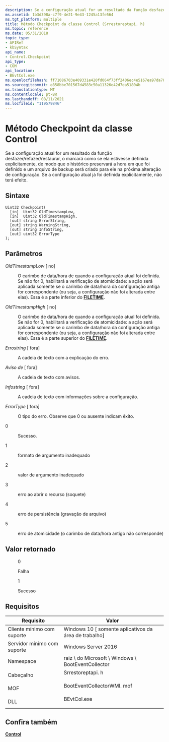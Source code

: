 ```yaml
---
description: Se a configuração atual for um resultado da função desfazer/refazer/restaurar, o marcará como se ela estivesse definida explicitamente, de modo que o histórico preservará a hora em que foi definido e um arquivo de backup será criado para ele na próxima alteração de configuração.
ms.assetid: 1b3d398a-c7f9-4e21-9e43-1245a13fe564
ms.tgt_platform: multiple
title: Método Checkpoint da classe Control (Srrestoreptapi. h)
ms.topic: reference
ms.date: 05/31/2018
topic_type:
- APIRef
- kbSyntax
api_name:
- Control.Checkpoint
api_type:
- COM
api_location:
- BEvtCol.exe
ms.openlocfilehash: ff71086703e409331e420fd064f73ff2406ec4e5167ea97da78b2afc498bf244
ms.sourcegitcommit: e858bbe701567d4583c50a11326e42d7ea51804b
ms.translationtype: MT
ms.contentlocale: pt-BR
ms.lasthandoff: 08/11/2021
ms.locfileid: "119579846"
---
```

# <a name="checkpoint-method-of-the-control-class"></a>Método Checkpoint da classe Control

Se a configuração atual for um resultado da função desfazer/refazer/restaurar, o marcará como se ela estivesse definida explicitamente, de modo que o histórico preservará a hora em que foi definido e um arquivo de backup será criado para ele na próxima alteração de configuração. Se a configuração atual já foi definida explicitamente, não terá efeito.

## <a name="syntax"></a>Sintaxe


```mof
Uint32 Checkpoint(
  [in]  Uint32 OldTimestampLow,
  [in]  Uint32 OldTimestampHigh,
  [out] string ErrorString,
  [out] string WarningString,
  [out] string InfoString,
  [out] uint32 ErrorType
);
```



## <a name="parameters"></a>Parâmetros

<dl> <dt>

*OldTimestampLow* \[ no\]
</dt> <dd>

O carimbo de data/hora de quando a configuração atual foi definida. Se não for 0, habilitará a verificação de atomicidade: a ação será aplicada somente se o carimbo de data/hora da configuração antiga for correspondente (ou seja, a configuração não foi alterada entre elas). Essa é a parte inferior do [**FILETIME**](/windows/desktop/api/minwinbase/ns-minwinbase-filetime).

</dd> <dt>

*OldTimestampHigh* \[ no\]
</dt> <dd>

O carimbo de data/hora de quando a configuração atual foi definida. Se não for 0, habilitará a verificação de atomicidade: a ação será aplicada somente se o carimbo de data/hora da configuração antiga for correspondente (ou seja, a configuração não foi alterada entre elas). Essa é a parte superior do [**FILETIME**](/windows/desktop/api/minwinbase/ns-minwinbase-filetime).

</dd> <dt>

*Errostring* \[ fora\]
</dt> <dd>

A cadeia de texto com a explicação do erro.

</dd> <dt>

*Aviso de* \[ fora\]
</dt> <dd>

A cadeia de texto com avisos.

</dd> <dt>

*Infostring* \[ fora\]
</dt> <dd>

A cadeia de texto com informações sobre a configuração.

</dd> <dt>

*ErrorType* \[ fora\]
</dt> <dd>

O tipo do erro. Observe que 0 ou ausente indicam êxito.

<dt>

0
</dt> <dd>

Sucesso.

</dd> <dt>

1
</dt> <dd>

formato de argumento inadequado

</dd> <dt>

2
</dt> <dd>

valor de argumento inadequado

</dd> <dt>

3
</dt> <dd>

erro ao abrir o recurso (soquete)

</dd> <dt>

4
</dt> <dd>

erro de persistência (gravação de arquivo)

</dd> <dt>

5
</dt> <dd>

erro de atomicidade (o carimbo de data/hora antigo não corresponde)

</dd> </dl> </dd> </dl>

## <a name="return-value"></a>Valor retornado

<dl> <dt>


</dt> <dd>

0

Falha

</dd> <dt>


</dt> <dd>

1

Sucesso

</dd> </dl>

## <a name="requirements"></a>Requisitos



| Requisito | Valor |
|-------------------------------------|------------------------------------------------------------------------------------------------------|
| Cliente mínimo com suporte<br/> | Windows 10 \[ somente aplicativos da área de trabalho\]<br/>                                                          |
| Servidor mínimo com suporte<br/> | Windows Server 2016<br/>                                                                       |
| Namespace<br/>                | raiz \\ do Microsoft \\ Windows \\ BootEventCollector<br/>                                              |
| Cabeçalho<br/>                   | <dl> <dt>Srrestoreptapi. h</dt> </dl>          |
| MOF<br/>                      | <dl> <dt>BootEventCollectorWMI. mof</dt> </dl> |
| DLL<br/>                      | <dl> <dt>BEvtCol.exe</dt> </dl>               |



## <a name="see-also"></a>Confira também

<dl> <dt>

[**Control**](control.md)
</dt> </dl>

 

